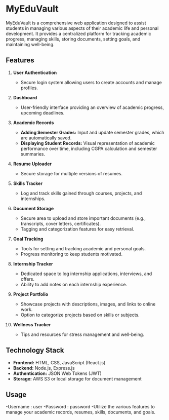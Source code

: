 # MyEduVault

MyEduVault is a comprehensive web application designed to assist students in managing various aspects of their academic life and personal development. It provides a centralized platform for tracking academic progress, managing skills, storing documents, setting goals, and maintaining well-being.

## Features

1. **User Authentication**
   - Secure login system allowing users to create accounts and manage profiles.
     
2. **Dashboard**
   - User-friendly interface providing an overview of academic progress, upcoming deadlines.

3. **Academic Records**
   - **Adding Semester Grades:** Input and update semester grades, which are automatically saved.
   - **Displaying Student Records:** Visual representation of academic performance over time, including CGPA calculation and semester summaries.

4. **Resume Uploader**
   - Secure storage for multiple versions of resumes.

5. **Skills Tracker**
   - Log and track skills gained through courses, projects, and internships.

6. **Document Storage**
   - Secure area to upload and store important documents (e.g., transcripts, cover letters, certificates).
   - Tagging and categorization features for easy retrieval.

7. **Goal Tracking**
   - Tools for setting and tracking academic and personal goals.
   - Progress monitoring to keep students motivated.

8. **Internship Tracker**
   - Dedicated space to log internship applications, interviews, and offers.
   - Ability to add notes on each internship experience.

9. **Project Portfolio**
   - Showcase projects with descriptions, images, and links to online work.
   - Option to categorize projects based on skills or subjects.

10. **Wellness Tracker**
    - Tips and resources for stress management and well-being.

## Technology Stack

- **Frontend:** HTML, CSS, JavaScript (React.js)
- **Backend:** Node.js, Express.js
- **Authentication:** JSON Web Tokens (JWT)
- **Storage:** AWS S3 or local storage for document management

## Usage
-Username : user
-Password : password
-Utilize the various features to manage your academic records, resumes, skills, documents, and goals.

